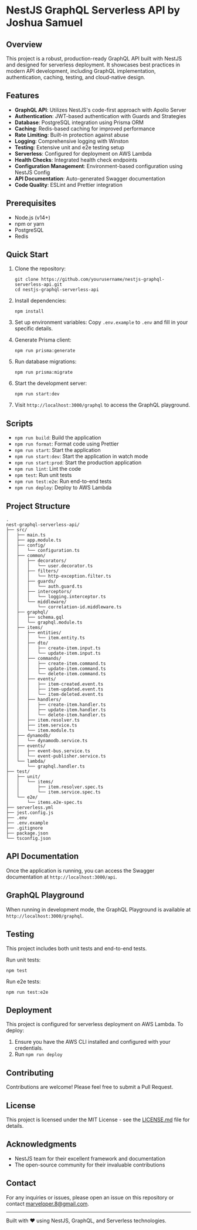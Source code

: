 # NestJS GraphQL Serverless API by Joshua Samuel

## Overview

This project is a robust, production-ready GraphQL API built with NestJS and designed for serverless deployment. It showcases best practices in modern API development, including GraphQL implementation, authentication, caching, testing, and cloud-native design.

## Features

- **GraphQL API**: Utilizes NestJS's code-first approach with Apollo Server
- **Authentication**: JWT-based authentication with Guards and Strategies
- **Database**: PostgreSQL integration using Prisma ORM
- **Caching**: Redis-based caching for improved performance
- **Rate Limiting**: Built-in protection against abuse
- **Logging**: Comprehensive logging with Winston
- **Testing**: Extensive unit and e2e testing setup
- **Serverless**: Configured for deployment on AWS Lambda
- **Health Checks**: Integrated health check endpoints
- **Configuration Management**: Environment-based configuration using NestJS Config
- **API Documentation**: Auto-generated Swagger documentation
- **Code Quality**: ESLint and Prettier integration

## Prerequisites

- Node.js (v14+)
- npm or yarn
- PostgreSQL
- Redis

## Quick Start

1. Clone the repository:
   ```
   git clone https://github.com/yourusername/nestjs-graphql-serverless-api.git
   cd nestjs-graphql-serverless-api
   ```

2. Install dependencies:
   ```
   npm install
   ```

3. Set up environment variables:
   Copy `.env.example` to `.env` and fill in your specific details.

4. Generate Prisma client:
   ```
   npm run prisma:generate
   ```

5. Run database migrations:
   ```
   npm run prisma:migrate
   ```
 
6. Start the development server:
   ```
   npm run start:dev
   ```

7. Visit `http://localhost:3000/graphql` to access the GraphQL playground.

## Scripts

- `npm run build`: Build the application
- `npm run format`: Format code using Prettier
- `npm run start`: Start the application
- `npm run start:dev`: Start the application in watch mode
- `npm run start:prod`: Start the production application
- `npm run lint`: Lint the code
- `npm test`: Run unit tests
- `npm run test:e2e`: Run end-to-end tests
- `npm run deploy`: Deploy to AWS Lambda

## Project Structure

```
.
nest-graphql-serverless-api/
├── src/
│   ├── main.ts
│   ├── app.module.ts
│   ├── config/
│   │   └── configuration.ts
│   ├── common/
│   │   ├── decorators/
│   │   │   └── user.decorator.ts
│   │   ├── filters/
│   │   │   └── http-exception.filter.ts
│   │   ├── guards/
│   │   │   └── auth.guard.ts
│   │   ├── interceptors/
│   │   │   └── logging.interceptor.ts
│   │   └── middleware/
│   │       └── correlation-id.middleware.ts
│   ├── graphql/
│   │   ├── schema.gql
│   │   └── graphql.module.ts
│   ├── items/
│   │   ├── entities/
│   │   │   └── item.entity.ts
│   │   ├── dto/
│   │   │   ├── create-item.input.ts
│   │   │   └── update-item.input.ts
│   │   ├── commands/
│   │   │   ├── create-item.command.ts
│   │   │   ├── update-item.command.ts
│   │   │   └── delete-item.command.ts
│   │   ├── events/
│   │   │   ├── item-created.event.ts
│   │   │   ├── item-updated.event.ts
│   │   │   └── item-deleted.event.ts
│   │   ├── handlers/
│   │   │   ├── create-item.handler.ts
│   │   │   ├── update-item.handler.ts
│   │   │   └── delete-item.handler.ts
│   │   ├── item.resolver.ts
│   │   ├── item.service.ts
│   │   └── item.module.ts
│   ├── dynamodb/
│   │   └── dynamodb.service.ts
│   ├── events/
│   │   ├── event-bus.service.ts
│   │   └── event-publisher.service.ts
│   └── lambda/
│       └── graphql.handler.ts
├── test/
│   ├── unit/
│   │   └── items/
│   │       ├── item.resolver.spec.ts
│   │       └── item.service.spec.ts
│   └── e2e/
│       └── items.e2e-spec.ts
├── serverless.yml
├── jest.config.js
├── .env
├── .env.example
├── .gitignore
├── package.json
└── tsconfig.json
```

## API Documentation

Once the application is running, you can access the Swagger documentation at `http://localhost:3000/api`.

## GraphQL Playground

When running in development mode, the GraphQL Playground is available at `http://localhost:3000/graphql`.

## Testing

This project includes both unit tests and end-to-end tests.

Run unit tests:
```
npm test
```

Run e2e tests:
```
npm run test:e2e
```

## Deployment

This project is configured for serverless deployment on AWS Lambda. To deploy:

1. Ensure you have the AWS CLI installed and configured with your credentials.
2. Run `npm run deploy`

## Contributing

Contributions are welcome! Please feel free to submit a Pull Request.

## License

This project is licensed under the MIT License - see the [LICENSE.md](LICENSE.md) file for details.

## Acknowledgments

- NestJS team for their excellent framework and documentation
- The open-source community for their invaluable contributions

## Contact

For any inquiries or issues, please open an issue on this repository or contact [marveloper.8@gmail.com](mailto:marveloper.8@gmail.com).

---

Built with ❤️ using NestJS, GraphQL, and Serverless technologies.
```